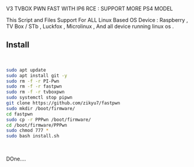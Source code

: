 V3 TVBOX PWN FAST WITH IP6 RCE :
SUPPORT MORE PS4 MODEL

This Script and Files Support For ALL 
Linux Based OS Device : 
Raspberry , TV Box / STb , Luckfox , Microlinux , 
And all device running linux os . 

## Install
<br>

```sh
sudo apt update
sudo apt install git -y
sudo rm -f -r PI-Pwn
sudo rm -f -r fastpwn
sudo rm -f -r tvboxpwn
sudo systemctl stop pipwn
git clone https://github.com/zikyu7/fastpwn
sudo mkdir /boot/firmware/
cd fastpwn
sudo cp -r PPPwn /boot/firmware/
cd /boot/firmware/PPPwn
sudo chmod 777 *
sudo bash install.sh
```

<br>

DOne....

